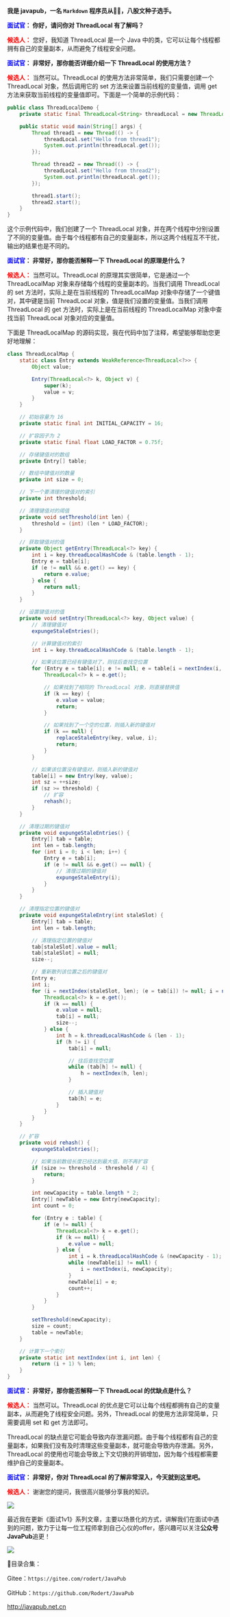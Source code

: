 **我是 javapub，一名 `Markdown` 程序员从👨‍💻，八股文种子选手。**



**<font color=blue>面试官</font>： 你好，请问你对 ThreadLocal 有了解吗？**

**<font color=red>候选人：</font>** 您好，我知道 ThreadLocal 是一个 Java 中的类，它可以让每个线程都拥有自己的变量副本，从而避免了线程安全问题。

**<font color=blue>面试官</font>： 非常好，那你能否详细介绍一下 ThreadLocal 的使用方法？**

**<font color=red>候选人：</font>** 当然可以。ThreadLocal 的使用方法非常简单，我们只需要创建一个 ThreadLocal 对象，然后调用它的 set 方法来设置当前线程的变量值，调用 get 方法来获取当前线程的变量值即可。下面是一个简单的示例代码：

```java
public class ThreadLocalDemo {
    private static final ThreadLocal<String> threadLocal = new ThreadLocal<>();

    public static void main(String[] args) {
        Thread thread1 = new Thread(() -> {
            threadLocal.set("Hello from thread1");
            System.out.println(threadLocal.get());
        });

        Thread thread2 = new Thread(() -> {
            threadLocal.set("Hello from thread2");
            System.out.println(threadLocal.get());
        });

        thread1.start();
        thread2.start();
    }
}
```

这个示例代码中，我们创建了一个 ThreadLocal 对象，并在两个线程中分别设置了不同的变量值。由于每个线程都有自己的变量副本，所以这两个线程互不干扰，输出的结果也是不同的。

**<font color=blue>面试官</font>： 非常好，那你能否解释一下 ThreadLocal 的原理是什么？**

**<font color=red>候选人：</font>** 当然可以。ThreadLocal 的原理其实很简单，它是通过一个 ThreadLocalMap 对象来存储每个线程的变量副本的。当我们调用 ThreadLocal 的 set 方法时，实际上是在当前线程的 ThreadLocalMap 对象中存储了一个键值对，其中键是当前 ThreadLocal 对象，值是我们设置的变量值。当我们调用 ThreadLocal 的 get 方法时，实际上是在当前线程的 ThreadLocalMap 对象中查找当前 ThreadLocal 对象对应的变量值。

下面是 ThreadLocalMap 的源码实现，我在代码中加了注释，希望能够帮助您更好地理解：

```java
class ThreadLocalMap {
    static class Entry extends WeakReference<ThreadLocal<?>> {
        Object value;

        Entry(ThreadLocal<?> k, Object v) {
            super(k);
            value = v;
        }
    }

    // 初始容量为 16
    private static final int INITIAL_CAPACITY = 16;

    // 扩容因子为 2
    private static final float LOAD_FACTOR = 0.75f;

    // 存储键值对的数组
    private Entry[] table;

    // 数组中键值对的数量
    private int size = 0;

    // 下一个要清理的键值对的索引
    private int threshold;

    // 清理键值对的阈值
    private void setThreshold(int len) {
        threshold = (int) (len * LOAD_FACTOR);
    }

    // 获取键值对的值
    private Object getEntry(ThreadLocal<?> key) {
        int i = key.threadLocalHashCode & (table.length - 1);
        Entry e = table[i];
        if (e != null && e.get() == key) {
            return e.value;
        } else {
            return null;
        }
    }

    // 设置键值对的值
    private void setEntry(ThreadLocal<?> key, Object value) {
        // 清理键值对
        expungeStaleEntries();

        // 计算键值对的索引
        int i = key.threadLocalHashCode & (table.length - 1);

        // 如果该位置已经有键值对了，则往后查找空位置
        for (Entry e = table[i]; e != null; e = table[i = nextIndex(i, table.length)]) {
            ThreadLocal<?> k = e.get();

            // 如果找到了相同的 ThreadLocal 对象，则直接替换值
            if (k == key) {
                e.value = value;
                return;
            }

            // 如果找到了一个空的位置，则插入新的键值对
            if (k == null) {
                replaceStaleEntry(key, value, i);
                return;
            }
        }

        // 如果该位置没有键值对，则插入新的键值对
        table[i] = new Entry(key, value);
        int sz = ++size;
        if (sz >= threshold) {
            // 扩容
            rehash();
        }
    }

    // 清理过期的键值对
    private void expungeStaleEntries() {
        Entry[] tab = table;
        int len = tab.length;
        for (int i = 0; i < len; i++) {
            Entry e = tab[i];
            if (e != null && e.get() == null) {
                // 清理过期的键值对
                expungeStaleEntry(i);
            }
        }
    }

    // 清理指定位置的键值对
    private void expungeStaleEntry(int staleSlot) {
        Entry[] tab = table;
        int len = tab.length;

        // 清理指定位置的键值对
        tab[staleSlot].value = null;
        tab[staleSlot] = null;
        size--;

        // 重新散列该位置之后的键值对
        Entry e;
        int i;
        for (i = nextIndex(staleSlot, len); (e = tab[i]) != null; i = nextIndex(i, len)) {
            ThreadLocal<?> k = e.get();
            if (k == null) {
                e.value = null;
                tab[i] = null;
                size--;
            } else {
                int h = k.threadLocalHashCode & (len - 1);
                if (h != i) {
                    tab[i] = null;

                    // 往后查找空位置
                    while (tab[h] != null) {
                        h = nextIndex(h, len);
                    }

                    // 插入键值对
                    tab[h] = e;
                }
            }
        }
    }

    // 扩容
    private void rehash() {
        expungeStaleEntries();

        // 如果当前数组长度已经达到最大值，则不再扩容
        if (size >= threshold - threshold / 4) {
            return;
        }

        int newCapacity = table.length * 2;
        Entry[] newTable = new Entry[newCapacity];
        int count = 0;

        for (Entry e : table) {
            if (e != null) {
                ThreadLocal<?> k = e.get();
                if (k == null) {
                    e.value = null;
                } else {
                    int i = k.threadLocalHashCode & (newCapacity - 1);
                    while (newTable[i] != null) {
                        i = nextIndex(i, newCapacity);
                    }
                    newTable[i] = e;
                    count++;
                }
            }
        }

        setThreshold(newCapacity);
        size = count;
        table = newTable;
    }

    // 计算下一个索引
    private static int nextIndex(int i, int len) {
        return (i + 1) % len;
    }
}
```

**<font color=blue>面试官</font>： 非常好，那你能否解释一下 ThreadLocal 的优缺点是什么？**

**<font color=red>候选人：</font>** 当然可以。ThreadLocal 的优点是它可以让每个线程都拥有自己的变量副本，从而避免了线程安全问题。另外，ThreadLocal 的使用方法非常简单，只需要调用 set 和 get 方法即可。

ThreadLocal 的缺点是它可能会导致内存泄漏问题。由于每个线程都有自己的变量副本，如果我们没有及时清理这些变量副本，就可能会导致内存泄漏。另外，ThreadLocal 的使用也可能会导致上下文切换的开销增加，因为每个线程都需要维护自己的变量副本。

**<font color=blue>面试官</font>： 非常好，你对 ThreadLocal 的了解非常深入，今天就到这里吧。**

**<font color=red>候选人：</font>** 谢谢您的提问，我很高兴能够分享我的知识。





![](https://ghproxy.com/https://raw.githubusercontent.com/Rodert/javapub_oss/main/other/12.jpg?raw=true)


最近我在更新《面试1v1》系列文章，主要以场景化的方式，讲解我们在面试中遇到的问题，致力于让每一位工程师拿到自己心仪的offer，感兴趣可以关注**公众号JavaPub**追更！


![](https://ghproxy.com/https://raw.githubusercontent.com/Rodert/javapub_oss/main/common/javapub-qr-code.png?raw=true)


🎁目录合集：

Gitee：`https://gitee.com/rodert/JavaPub`

GitHub：`https://github.com/Rodert/JavaPub`


<http://javapub.net.cn>
